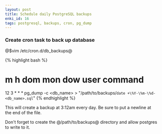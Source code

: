 ```yaml
---
layout: post
title: Schedule daily PostgreSQL backups
enki_id: 16
tags: postgresql, backups, cron, pg_dump
---
```

### Create cron task to back up database

@$vim /etc/cron.d/db_backups@

{% highlight bash %}
# m  h  dom mon dow user     command
12 3  *   *   * <user> pg_dump -c <db_name> > "/path/to/backups/`date +\%Y-\%m-\%d-<db_name>.sql`"
{% endhighlight %}

This will create a backup at 3:12am every day. Be sure to put a newline at the end of the file.

Don't forget to create the @/path/to/backups@ directory and allow postgres to write to it.

